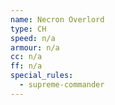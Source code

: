```yaml
---
name: Necron Overlord
type: CH
speed: n/a
armour: n/a
cc: n/a
ff: n/a
special_rules:
  - supreme-commander
---
```

